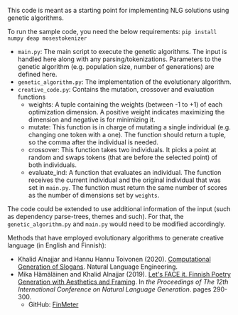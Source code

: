 This code is meant as a starting point for implementing NLG solutions using genetic algorithms.

To run the sample code, you need the below requirements:
``pip install numpy deap mosestokenizer``

- `main.py`: The main script to execute the genetic algorithms. The input is handled here along with any parsing/tokenizations. Parameters to the genetic algorithm (e.g. population size, number of generations) are defined here.
- `genetic_algorithm.py`: The implementation of the evolutionary algorithm.
- `creative_code.py`: Contains the mutation, crossover and evaluation functions
  - weights: A tuple containing the weights (between -1 to +1) of each optimization dimension. A positive weight indicates maximizing the dimension and negative is for minimizing it.
  - mutate: This function is in charge of mutating a single individual (e.g. changing one token with a one). The function should return a tuple, so the comma after the individual is needed.
  - crossover: This function takes two individuals. It picks a point at random and swaps tokens (that are before the selected point) of both individuals.
  - evaluate_ind: A function that evaluates an individual. The function receives the current individual and the original individual that was set in `main.py`. The function must return the same number of scores as the number of dimensions set by `weights`.

The code could be extended to use additional information of the input (such as dependency parse-trees, themes and such). For that, the `genetic_algorithm.py` and `main.py` would need to be modified accordingly.

Methods that have employed evolutionary algorithms to generate creative language (in English and Finnish):
- Khalid Alnajjar and Hannu Hannu Toivonen (2020). [Computational Generation of Slogans](https://doi.org/10.1017/S1351324920000236). Natural Language Engineering.
- Mika Hämäläinen and Khalid Alnajjar (2019). [Let's FACE it. Finnish Poetry Generation with Aesthetics and Framing](https://www.aclweb.org/anthology/W19-8637/). In *the Proceedings of The 12th International Conference on Natural Language Generation*. pages 290-300.
  - GitHub: [FinMeter](https://github.com/mikahama/FinMeter)
